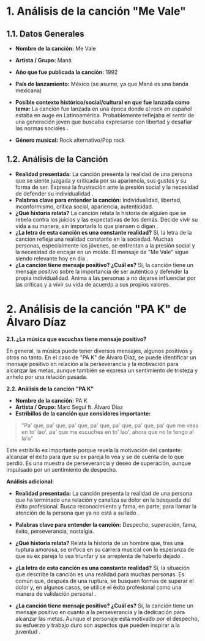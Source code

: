 # 1. Análisis de la canción "Me Vale"

## 1.1. Datos Generales

- **Nombre de la canción:** Me Vale
- **Artista / Grupo:** Maná
- **Año que fue publicada la canción:** 1992  
    
- **País de lanzamiento:** México (se asume, ya que Maná es una banda mexicana)
- **Posible contexto histórico/social/cultural en que fue lanzada como tema:** La canción fue lanzada en una época donde el rock en español estaba en auge en Latinoamérica. Probablemente reflejaba el sentir de una generación joven que buscaba expresarse con libertad y desafiar las normas sociales .  
    
- **Género musical:** Rock alternativo/Pop rock  

## 1.2. Análisis de la Canción

- **Realidad presentada:** La canción presenta la realidad de una persona que se siente juzgada y criticada por su apariencia, sus gustos y su forma de ser. Expresa la frustración ante la presión social y la necesidad de defender su individualidad .  
- **Palabras clave para entender la canción:** Individualidad, libertad, inconformismo, crítica social, apariencia, autenticidad.
- **¿Qué historia relata?** La canción relata la historia de alguien que se rebela contra los juicios y las expectativas de los demás. Decide vivir su vida a su manera, sin importarle lo que piensen o digan .  
- **¿La letra de esta canción es una constante realidad?** Sí, la letra de la canción refleja una realidad constante en la sociedad. Muchas personas, especialmente los jóvenes, se enfrentan a la presión social y la necesidad de encajar en un molde. El mensaje de "Me Vale" sigue siendo relevante hoy en día .  
- **¿La canción tiene mensaje positivo? ¿Cuál es?** Sí, la canción tiene un mensaje positivo sobre la importancia de ser auténtico y defender la propia individualidad. Anima a las personas a no dejarse influenciar por las críticas y a vivir su vida de acuerdo a sus propios valores .  

# 2. Análisis de la canción "PA K" de Álvaro Díaz

**2.1. ¿La música que escuchas tiene mensaje positivo?**

En general, la música puede tener diversos mensajes, algunos positivos y otros no tanto. En el caso de "PA K" de Álvaro Díaz, se puede identificar un mensaje positivo en relación a la perseverancia y la motivación para alcanzar las metas, aunque también se expresa un sentimiento de tristeza y anhelo por una relación pasada.

**2.2. Análisis de la canción "PA K"**

- **Nombre de la canción:** PA K
- **Artista / Grupo:** Marc Seguí ft. Álvaro Díaz
- **Estribillos de la canción que consideres importante:**

> "Pa' que, pa' que, pa' que, pa' que, pa' que, pa' que, pa' que me veas en to' lao', pa' que me escuches en to' lao', ahora que no te tengo al la'o"  

Este estribillo es importante porque revela la motivación del cantante: alcanzar el éxito para que su ex pareja lo vea y se dé cuenta de lo que perdió. Es una muestra de perseverancia y deseo de superación, aunque impulsado por un sentimiento de despecho.

**Análisis adicional:**

- **Realidad presentada:** La canción presenta la realidad de una persona que ha terminado una relación y canaliza su dolor en la búsqueda del éxito profesional. Busca reconocimiento y fama, en parte, para llamar la atención de la persona que ya no está a su lado .  
    
- **Palabras clave para entender la canción:** Despecho, superación, fama, éxito, perseverancia, nostalgia.
- **¿Qué historia relata?** Relata la historia de un hombre que, tras una ruptura amorosa, se enfoca en su carrera musical con la esperanza de que su ex pareja lo vea triunfar y se arrepienta de haberlo dejado .  
    
- **¿La letra de esta canción es una constante realidad?** Sí, la situación que describe la canción es una realidad para muchas personas. Es común que, después de una ruptura, se busquen formas de superar el dolor y, en algunos casos, se utilice el éxito profesional como una manera de validación personal .  
    
- **¿La canción tiene mensaje positivo? ¿Cuál es?** Sí, la canción tiene un mensaje positivo en cuanto a la perseverancia y la dedicación para alcanzar las metas. Aunque el personaje está motivado por el despecho, su esfuerzo y trabajo duro son aspectos que pueden inspirar a la juventud .